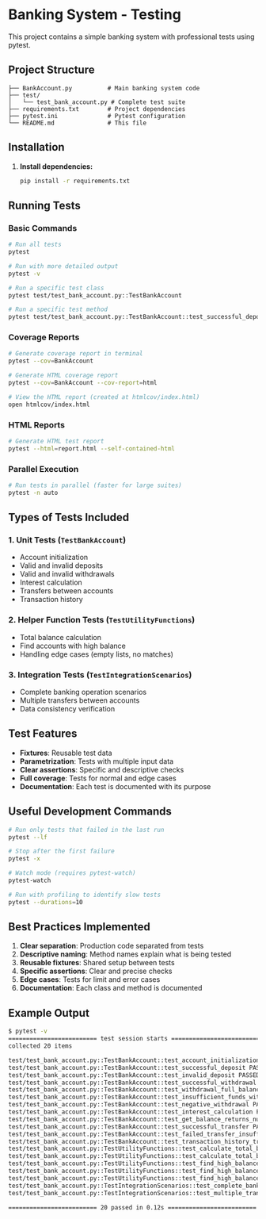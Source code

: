 # Banking System - Testing

This project contains a simple banking system with professional tests using pytest.

## Project Structure

```
├── BankAccount.py          # Main banking system code
├── test/
│   └── test_bank_account.py # Complete test suite
├── requirements.txt        # Project dependencies
├── pytest.ini              # Pytest configuration
└── README.md               # This file
```

## Installation

1. **Install dependencies:**
   ```bash
   pip install -r requirements.txt
   ```

## Running Tests

### Basic Commands

```bash
# Run all tests
pytest

# Run with more detailed output
pytest -v

# Run a specific test class
pytest test/test_bank_account.py::TestBankAccount

# Run a specific test method
pytest test/test_bank_account.py::TestBankAccount::test_successful_deposit
```

### Coverage Reports

```bash
# Generate coverage report in terminal
pytest --cov=BankAccount

# Generate HTML coverage report
pytest --cov=BankAccount --cov-report=html

# View the HTML report (created at htmlcov/index.html)
open htmlcov/index.html
```

### HTML Reports

```bash
# Generate HTML test report
pytest --html=report.html --self-contained-html
```

### Parallel Execution

```bash
# Run tests in parallel (faster for large suites)
pytest -n auto
```

## Types of Tests Included

### 1. **Unit Tests** (`TestBankAccount`)
- Account initialization
- Valid and invalid deposits
- Valid and invalid withdrawals
- Interest calculation
- Transfers between accounts
- Transaction history

### 2. **Helper Function Tests** (`TestUtilityFunctions`)
- Total balance calculation
- Find accounts with high balance
- Handling edge cases (empty lists, no matches)

### 3. **Integration Tests** (`TestIntegrationScenarios`)
- Complete banking operation scenarios
- Multiple transfers between accounts
- Data consistency verification

## Test Features

- **Fixtures**: Reusable test data
- **Parametrization**: Tests with multiple input data
- **Clear assertions**: Specific and descriptive checks
- **Full coverage**: Tests for normal and edge cases
- **Documentation**: Each test is documented with its purpose

## Useful Development Commands

```bash
# Run only tests that failed in the last run
pytest --lf

# Stop after the first failure
pytest -x

# Watch mode (requires pytest-watch)
pytest-watch

# Run with profiling to identify slow tests
pytest --durations=10
```

## Best Practices Implemented

1. **Clear separation**: Production code separated from tests
2. **Descriptive naming**: Method names explain what is being tested
3. **Reusable fixtures**: Shared setup between tests
4. **Specific assertions**: Clear and precise checks
5. **Edge cases**: Tests for limit and error cases
6. **Documentation**: Each class and method is documented

## Example Output

```bash
$ pytest -v
========================= test session starts ==========================
collected 20 items

test/test_bank_account.py::TestBankAccount::test_account_initialization PASSED     [ 5%]
test/test_bank_account.py::TestBankAccount::test_successful_deposit PASSED        [10%]
test/test_bank_account.py::TestBankAccount::test_invalid_deposit PASSED          [15%]
test/test_bank_account.py::TestBankAccount::test_successful_withdrawal PASSED    [20%]
test/test_bank_account.py::TestBankAccount::test_withdrawal_full_balance PASSED  [25%]
test/test_bank_account.py::TestBankAccount::test_insufficient_funds_withdrawal PASSED [30%]
test/test_bank_account.py::TestBankAccount::test_negative_withdrawal PASSED      [35%]
test/test_bank_account.py::TestBankAccount::test_interest_calculation PASSED     [40%]
test/test_bank_account.py::TestBankAccount::test_get_balance_returns_number PASSED [45%]
test/test_bank_account.py::TestBankAccount::test_successful_transfer PASSED      [50%]
test/test_bank_account.py::TestBankAccount::test_failed_transfer_insufficient_funds PASSED [55%]
test/test_bank_account.py::TestBankAccount::test_transaction_history_tracking PASSED [60%]
test/test_bank_account.py::TestUtilityFunctions::test_calculate_total_balance PASSED [65%]
test/test_bank_account.py::TestUtilityFunctions::test_calculate_total_balance_empty_list PASSED [70%]
test/test_bank_account.py::TestUtilityFunctions::test_find_high_balance_accounts PASSED [75%]
test/test_bank_account.py::TestUtilityFunctions::test_find_high_balance_accounts_custom_threshold PASSED [80%]
test/test_bank_account.py::TestUtilityFunctions::test_find_high_balance_accounts_no_matches PASSED [85%]
test/test_bank_account.py::TestIntegrationScenarios::test_complete_banking_scenario PASSED [90%]
test/test_bank_account.py::TestIntegrationScenarios::test_multiple_transfers_scenario PASSED [95%]

========================= 20 passed in 0.12s =========================
```